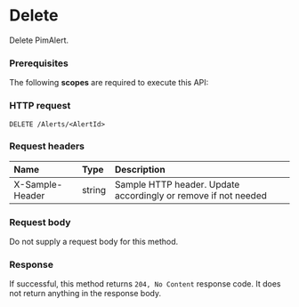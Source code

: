 # Delete

Delete PimAlert.
### Prerequisites
The following **scopes** are required to execute this API: 
### HTTP request
<!-- { "blockType": "ignored" } -->
```http
DELETE /Alerts/<AlertId>

```
### Request headers
| Name       | Type | Description|
|:---------------|:--------|:----------|
| X-Sample-Header  | string  | Sample HTTP header. Update accordingly or remove if not needed|

### Request body
Do not supply a request body for this method.


### Response
If successful, this method returns `204, No Content` response code. It does not return anything in the response body.


<!-- uuid: c441a853-343a-4fc0-82f0-767c10a20d1f
2015-10-16 21:10:59 UTC -->
<!-- {
  "type": "#page.annotation",
  "description": "Delete",
  "keywords": "",
  "section": "documentation",
  "tocPath": ""
}-->
